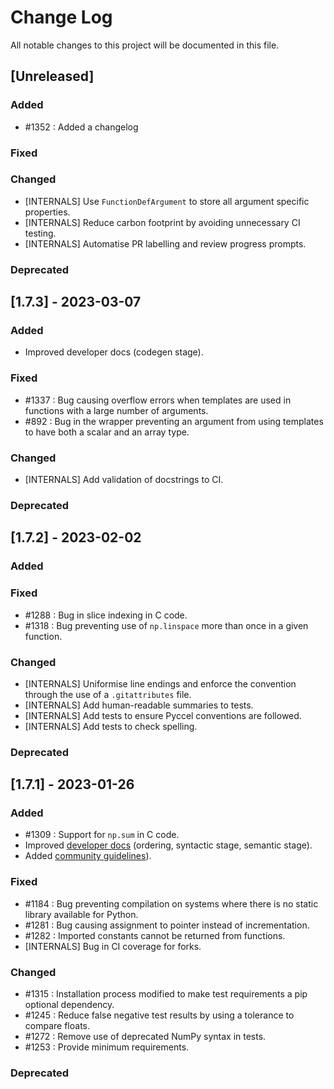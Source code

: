 # Change Log
All notable changes to this project will be documented in this file.

## [Unreleased]

### Added

- #1352 : Added a changelog

### Fixed

### Changed

- [INTERNALS] Use `FunctionDefArgument` to store all argument specific properties.
- [INTERNALS] Reduce carbon footprint by avoiding unnecessary CI testing.
- [INTERNALS] Automatise PR labelling and review progress prompts.

### Deprecated

## [1.7.3] - 2023-03-07

### Added

- Improved developer docs (codegen stage).

### Fixed

- #1337 : Bug causing overflow errors when templates are used in functions with a large number of arguments.
- #892 : Bug in the wrapper preventing an argument from using templates to have both a scalar and an array type.

### Changed

- [INTERNALS] Add validation of docstrings to CI.

### Deprecated

## [1.7.2] - 2023-02-02

### Added

### Fixed

- #1288 : Bug in slice indexing in C code.
- #1318 : Bug preventing use of `np.linspace` more than once in a given function.

### Changed

- [INTERNALS] Uniformise line endings and enforce the convention through the use of a `.gitattributes` file.
- [INTERNALS] Add human-readable summaries to tests.
- [INTERNALS] Add tests to ensure Pyccel conventions are followed.
- [INTERNALS] Add tests to check spelling.

### Deprecated

## [1.7.1] - 2023-01-26

### Added

- #1309 : Support for `np.sum` in C code.
- Improved [developer docs](./developer_docs) (ordering, syntactic stage, semantic stage).
- Added [community guidelines](./github/CONTRIBUTING.md)).

### Fixed

- #1184 : Bug preventing compilation on systems where there is no static library available for Python.
- #1281 : Bug causing assignment to pointer instead of incrementation.
- #1282 : Imported constants cannot be returned from functions.
- [INTERNALS] Bug in CI coverage for forks.

### Changed

- #1315 : Installation process modified to make test requirements a pip optional dependency.
- #1245 : Reduce false negative test results by using a tolerance to compare floats.
- #1272 : Remove use of deprecated NumPy syntax in tests.
- #1253 : Provide minimum requirements.

### Deprecated
